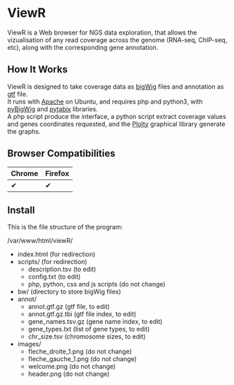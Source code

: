# ViewR

ViewR is a Web browser for NGS data exploration, that allows the vizualisation of any read coverage across the genome (RNA-seq, ChIP-seq, etc), along with the corresponding gene annotation.

## How It Works

ViewR is designed to take coverage data as [bigWig](https://genome.ucsc.edu/goldenPath/help/bigWig.html) files and annotation as [gtf](https://www.ensembl.org/info/website/upload/gff.html) file.  
It runs with [Apache](https://httpd.apache.org/) on Ubuntu, and requires php and python3, with [pyBigWig](https://github.com/deeptools/pyBigWig) and [pytabix](https://github.com/slowkow/pytabix) libraries.  
A php script produce the interface, a python script extract coverage values and genes coordinates requested, and the [Plolty](https://plotly.com/javascript/) graphical library generate the graphs.  

## Browser Compatibilities

| Chrome | Firefox | 
| ------ | ------- |
| ✔      | ✔       |

## Install

This is the file structure of the program:

/var/www/html/viewR/
<ul>
    <li>index.html (for redirection)</li>
    <li>scripts/ (for redirection)
        <ul><li>description.tsv (to edit)</li>
            <li>config.txt (to edit)</li>
            <li>php, python, css and js scripts (do not change)</li>
        </ul>
    </li>
    <li>bw/ (directory to store bigWig files)</li>
    <li>annot/
        <ul>
            <li>annot.gtf.gz (gtf file, to edit)</li>
            <li>annot.gtf.gz.tbi (gtf file index, to edit)</li>
            <li>gene_names.tsv.gz (gene name index, to edit)</li>
            <li>gene_types.txt (list of gene types, to edit)</li>
            <li>chr_size.tsv (chromosome sizes, to edit)</li>
        </ul>
    </li>
    <li>images/
        <ul>
            <li>fleche_droite_1.png (do not change)</li>
            <li>fleche_gauche_1.png (do not change)</li>
            <li>welcome.png (do not change)</li>
            <li>header.png (do not change)</li>
        </ul>
    </li>
</ul>

